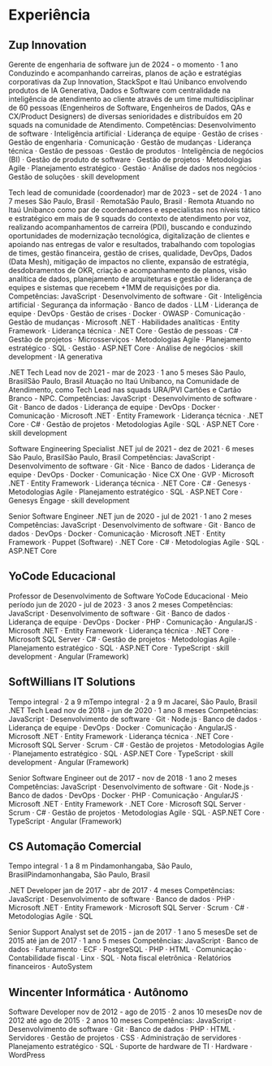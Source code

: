 # Experiência

## Zup Innovation
Gerente de engenharia de software
jun de 2024 - o momento · 1 ano
Conduzindo e acompanhando carreiras, planos de ação e estratégias corporativas da Zup Innovation, StackSpot e Itaú Unibanco envolvendo produtos de IA Generativa, Dados e Software com centralidade na inteligência de atendimento ao cliente através de um time multidisciplinar de 60 pessoas (Engenheiros de Software, Engenheiros de Dados, QAs e CX/Product Designers) de diversas senioridades e distribuídos em 20 squads na comunidade de Atendimento.
Competências: Desenvolvimento de software · Inteligência artificial · Liderança de equipe · Gestão de crises · Gestão de engenharia · Comunicação · Gestão de mudanças · Liderança técnica · Gestão de pessoas · Gestão de produtos · Inteligência de negócios (BI) · Gestão de produto de software · Gestão de projetos · Metodologias Agile · Planejamento estratégico · Gestão · Análise de dados nos negócios · Gestão de soluções · skill development

Tech lead de comunidade (coordenador)
mar de 2023 - set de 2024 · 1 ano 7 meses
São Paulo, Brasil · RemotaSão Paulo, Brasil · Remota
Atuando no Itaú Unibanco como par de coordenadores e especialistas nos níveis tático e estratégico em mais de 9 squads do contexto de atendimento por voz, realizando acompanhamentos de carreira (PDI), buscando e conduzindo oportunidades de modernização tecnológica, digitalização de clientes e apoiando nas entregas de valor e resultados, trabalhando com topologias de times, gestão financeira, gestão de crises, qualidade, DevOps, Dados (Data Mesh), mitigação de impactos no cliente, expansão de estratégia, desdobramentos de OKR, criação e acompanhamento de planos, visão analítica de dados, planejamento de arquiteturas e gestão e liderança de equipes e sistemas que recebem +1MM de requisições por dia.
Competências: JavaScript · Desenvolvimento de software · Git · Inteligência artificial · Segurança da informação · Banco de dados · LLM · Liderança de equipe · DevOps · Gestão de crises · Docker · OWASP · Comunicação · Gestão de mudanças · Microsoft .NET · Habilidades analíticas · Entity Framework · Liderança técnica · .NET Core · Gestão de pessoas · C# · Gestão de projetos · Microsserviços · Metodologias Agile · Planejamento estratégico · SQL · Gestão · ASP.NET Core · Análise de negócios · skill development · IA generativa

.NET Tech Lead
nov de 2021 - mar de 2023 · 1 ano 5 meses
São Paulo, BrasilSão Paulo, Brasil
Atuação no Itaú Unibanco, na Comunidade de Atendimento, como Tech Lead nas squads URA/PVI Cartões e Cartão Branco - NPC.
Competências: JavaScript · Desenvolvimento de software · Git · Banco de dados · Liderança de equipe · DevOps · Docker · Comunicação · Microsoft .NET · Entity Framework · Liderança técnica · .NET Core · C# · Gestão de projetos · Metodologias Agile · SQL · ASP.NET Core · skill development

Software Engineering Specialist .NET
jul de 2021 - dez de 2021 · 6 meses
São Paulo, BrasilSão Paulo, Brasil
Competências: JavaScript · Desenvolvimento de software · Git · Nice · Banco de dados · Liderança de equipe · DevOps · Docker · Comunicação · Nice CX One · GVP · Microsoft .NET · Entity Framework · Liderança técnica · .NET Core · C# · Genesys · Metodologias Agile · Planejamento estratégico · SQL · ASP.NET Core · Genesys Engage · skill development

Senior Software Engineer .NET 
jun de 2020 - jul de 2021 · 1 ano 2 meses
Competências: JavaScript · Desenvolvimento de software · Git · Banco de dados · DevOps · Docker · Comunicação · Microsoft .NET · Entity Framework · Puppet (Software) · .NET Core · C# · Metodologias Agile · SQL · ASP.NET Core

## YoCode Educacional
Professor de Desenvolvimento de Software
YoCode Educacional · Meio período
jun de 2020 - jul de 2023 · 3 anos 2 meses
Competências: JavaScript · Desenvolvimento de software · Git · Banco de dados · Liderança de equipe · DevOps · Docker · PHP · Comunicação · AngularJS · Microsoft .NET · Entity Framework · Liderança técnica · .NET Core · Microsoft SQL Server · C# · Gestão de projetos · Metodologias Agile · Planejamento estratégico · SQL · ASP.NET Core · TypeScript · skill development · Angular (Framework)

## SoftWillians IT Solutions
Tempo integral · 2 a 9 mTempo integral · 2 a 9 m
Jacareí, São Paulo, Brasil
.NET Tech Lead
nov de 2018 - jun de 2020 · 1 ano 8 meses
Competências: JavaScript · Desenvolvimento de software · Git · Node.js · Banco de dados · Liderança de equipe · DevOps · Docker · Comunicação · AngularJS · Microsoft .NET · Entity Framework · Liderança técnica · .NET Core · Microsoft SQL Server · Scrum · C# · Gestão de projetos · Metodologias Agile · Planejamento estratégico · SQL · ASP.NET Core · TypeScript · skill development · Angular (Framework)

Senior Software Engineer
out de 2017 - nov de 2018 · 1 ano 2 meses
Competências: JavaScript · Desenvolvimento de software · Git · Node.js · Banco de dados · DevOps · Docker · PHP · Comunicação · AngularJS · Microsoft .NET · Entity Framework · .NET Core · Microsoft SQL Server · Scrum · C# · Gestão de projetos · Metodologias Agile · SQL · ASP.NET Core · TypeScript · Angular (Framework)

## CS Automação Comercial
Tempo integral · 1 a 8 m
Pindamonhangaba, São Paulo, BrasilPindamonhangaba, São Paulo, Brasil

.NET Developer
jan de 2017 - abr de 2017 · 4 meses
Competências: JavaScript · Desenvolvimento de software · Banco de dados · PHP · Microsoft .NET · Entity Framework · Microsoft SQL Server · Scrum · C# · Metodologias Agile · SQL

Senior Support Analyst
set de 2015 - jan de 2017 · 1 ano 5 mesesDe set de 2015 até jan de 2017 · 1 ano 5 meses
Competências: JavaScript · Banco de dados · Faturamento · ECF · PostgreSQL · PHP · HTML · Comunicação · Contabilidade fiscal · Linx · SQL · Nota fiscal eletrônica · Relatórios financeiros · AutoSystem

## Wincenter Informática · Autônomo
Software Developer
nov de 2012 - ago de 2015 · 2 anos 10 mesesDe nov de 2012 até ago de 2015 · 2 anos 10 meses
Competências: JavaScript · Desenvolvimento de software · Git · Banco de dados · PHP · HTML · Servidores · Gestão de projetos · CSS · Administração de servidores · Planejamento estratégico · SQL · Suporte de hardware de TI · Hardware · WordPress
